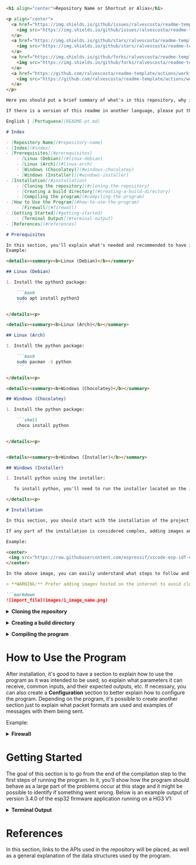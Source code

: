 ```markdown
<h1 align="center">Repository Name or Shortcut or Alias</h1>

<p align="center">
  <a href="https://img.shields.io/github/issues/ralvescosta/readme-template.svg">
    <img src="https://img.shields.io/github/issues/ralvescosta/readme-template.svg" alt="Issues">
  </a>
  <a href="https://img.shields.io/github/stars/ralvescosta/readme-template.svg">
    <img src="https://img.shields.io/github/stars/ralvescosta/readme-template.svg" alt="Starts">
  </a>
  <a href="https://img.shields.io/github/forks/ralvescosta/readme-template.svg">
    <img src="https://img.shields.io/github/forks/ralvescosta/readme-template.svg" alt="Forks">
  </a>
  <a href="https://github.com/ralvescosta/readme-template/actions/workflows/ci.yaml/badge.svg">
    <img src="https://github.com/ralvescosta/readme-template/actions/workflows/ci.yaml/badge.svg" alt="CI Action">
  </a>
</p>

Here you should put a brief summary of what's in this repository, why it's important, and explain a bit about how the problem was solved.

If there is a version of this readme in another language, please put the link here. Example:

English | [Portuguese](README-pt.md)

# Index

- [Repository Name](#repository-name)
- [Index](#index)
- [Prerequisites](#prerequisites)
    - [Linux (Debian)](#linux-debian)
    - [Linux (Arch)](#linux-arch)
    - [Windows (Chocolatey)](#windows-chocolatey)
    - [Windows (Installer)](#windows-installer)
- [Installation](#installation)
    - [Cloning the repository](#cloning-the-repository)
    - [Creating a build directory](#creating-a-build-directory)
    - [Compiling the program](#compiling-the-program)
- [How to Use the Program](#how-to-use-the-program)
    - [Firewall](#firewall)
- [Getting Started](#getting-started)
    - [Terminal Output](#terminal-output)
- [References](#references)

# Prerequisites

In this section, you'll explain what's needed and recommended to have installed beforehand to use the program.
Example:

<details><summary><b>Linux (Debian)</b></summary>

## Linux (Debian)

1. Install the python3 package:

    ```bash
    sudo apt install python3
    ```

</details><p>

<details><summary><b>Linux (Arch)</b></summary>

## Linux (Arch)

1. Install the python package:

    ```bash
    sudo pacman -S python
    ```

</details><p>

<details><summary><b>Windows (Chocolatey)</b></summary>

## Windows (Chocolatey)

1. Install the python package:

    ```shell
    choco install python
    ```

</details><p>


<details><summary><b>Windows (Installer)</b></summary>

## Windows (Installer)

1. Install python using the installer:

   To install python, you'll need to run the installer located on the [official python website](https://www.python.org/downloads/)

</details><p>

# Installation

In this section, you should start with the installation of the project itself. To keep the repository well-organized, you can also create various subsections breaking down the installation process into smaller parts to aid in better understanding of the process.

If any part of the installation is considered complex, adding images and GIFs can also help, especially when it's necessary to find a button in an interface or click through various settings in a menu following a specific order. 

Example:

<center>
 <img src="https://raw.githubusercontent.com/espressif/vscode-esp-idf-extension/master/media/tutorials/setup/install-extension.png" alt="Setup Wizard">
</center>

In the above image, you can easily understand what steps to follow and in what order, but it's good practice to explain the content in the image to ensure it's understood correctly.

> **WARNING:** Prefer adding images hosted on the internet to avoid cluttering the repository with image files. But if necessary, add an "images" folder, insert the images in this repository with the name in the following format: "1_image_name.png", and reference it in the readme relatively:

```markdown
![import_file](images/1_image_name.png)
```

<details><summary><b>Cloning the repository</b></summary>

First, you need to clone the repository, which can be done using the following command:

```bash
git clone (repository URL)
```

</details><p>


<details><summary><b>Creating a build directory</b></summary>

Below is an example demonstrating how to prepare the environment to compile an ANSI C application with cmake:

> **WARNING:** If the repository uses node.js, you might need to use the ``npm install`` or ``yarn install`` command. For these cases, modify this subsection accordingly.

Now, before running CMAKE, you need to create a folder called build and then change to that folder. This can be done using the following command:

```bash
mkdir build && cd build
```

</details><p>

<details><summary><b>Compiling the program</b></summary>

```bash
cmake ..
```

In some parts of the installation where common errors may occur, it's advisable to use a warning explaining how things might go wrong and common mistakes that can be made. Example:

> **WARNING:** Be careful not to run the MAKEFILE as a superuser, this can damage your operating system.

Another recommendation is to put a simple compilation table with the parameters you can use to compile the program, for example:

| Command    | Function                                                                   |
|------------|--------------------------------------------------------------------------|
| make clean | Deletes files created by the last compilation in the build folder         |
| make       | Compiles the program with the g++ compiler, the result is in the build folder |
| make run   | Compiles and then runs the program in the build folder                   |

</details><p>

# How to Use the Program

After installation, it's good to have a section to explain how to use the program as it was intended to be used, so explain what parameters it can receive, common inputs, and their expected outputs, etc. If necessary, you can also create a **Configuration** section to better explain how to configure the program. Depending on the program, it's possible to create another section just to explain what packet formats are used and examples of messages with them being sent.

Example:

<details><summary><b>Firewall</b></summary>

1. Firewall

    + Enable Firewall?
        - This helps protect your Mac from internet attacks.
    + Enable log?
        - If there's an infection, logs are useful for determining the source.
    + Enable stealth mode?
        - Your Mac won't respond to ICMP ping requests or connection attempts from closed TCP and UDP networks.

    2. General System Protection

        + Enable Gatekeeper?
            - Defend against malware by

 enforcing code signing and checking downloaded apps before allowing them to run.
        + Prevent automatic software whitelisting?
            - Both built-in and downloaded software will need user approval for whitelisting.
        + Disable Captive Portal Assistant and force login via browser on untrusted networks?
            - The Captive Portal Assistant could be triggered and redirect you to a malicious site WITHOUT any user interaction.

</details><p>

# Getting Started

The goal of this section is to go from the end of the compilation step to the first steps of running the program. In it, you'll show how the program should behave as a large part of the problems occur at this stage and it might be possible to identify if something went wrong. Below is an example output of version 3.4.0 of the esp32 firmware application running on a HG3 V1:

<details><summary><b>Terminal Output</b></summary>

```plain-text
rst:0x1 (POWERON_RESET),boot:0x12 (SPI_FAST_FLASH_BOOT)
configsip: 0, SPIWP:0xee
clk_drv:0x00,q_drv:0x00,d_drv:0x00,cs0_drv:0x00,hd_drv:0x00,wp_drv:0x00
mode:DIO, clock div:2
load:0x3fff0030,len:1448
load:0x40078000,len:15548
ho 0 tail 12 room 4
load:0x40080400,len:4
0x40080400: _init at ??:?
load:0x40080404,len:3404
entry 0x40080614
I (586) cpu_start: Multicore app
I (595) cpu_start: Pro cpu start user code
I (595) cpu_start: cpu freq: 240000000 Hz
I (595) cpu_start: Application information:
I (598) cpu_start: App version:      v3.3.3-alpha.1-18-ga5895a91-dir
I (605) cpu_start: Compile time:     May  6 2024 10:44:14
I (611) cpu_start: ELF file SHA256:  6501359e6c327f1a...
I (617) cpu_start: ESP-IDF:          v5.2.1-dirty
I (622) cpu_start: Min chip rev:     v0.0
I (627) cpu_start: Max chip rev:     v3.99 
I (632) cpu_start: Chip rev:         v1.0
I (637) heap_init: Initializing. RAM available for dynamic allocation:
I (644) heap_init: At 3FFAE6E0 len 0000F480 (61 KiB): DRAM
I (650) heap_init: At 3FFCD098 len 00012F68 (75 KiB): DRAM
I (656) heap_init: At 3FFE0440 len 00003AE0 (14 KiB): D/IRAM
I (662) heap_init: At 3FFE4350 len 0001BCB0 (111 KiB): D/IRAM
I (669) heap_init: At 40099388 len 00006C78 (27 KiB): IRAM
I (676) spi_flash: detected chip: generic
I (679) spi_flash: flash io: dio
I (684) coexist: coex firmware version: 77cd7f8
I (00:00:00.095) main_task: Started on CPU0
I (00:00:00.106) main_task: Calling app_main()
I (00:00:00.106) main: GTW Version: 3.4.0
I (00:00:00.109) main: GTW Hardware: HG3 V1
I (00:00:00.114) main: GTW Environment: prod
I (00:00:00.119) main: Heap: 242428
I (00:00:00.125) hg_app: Gateway Application Start
I (00:00:00.138) hg_flash: nvs initialized
I (00:00:00.139) gpio: GPIO[12]| InputEn: 1| OutputEn: 1| OpenDrain: 0| Pullup: 0| Pulldown: 0| Intr:0
I (00:00:00.143) gpio: GPIO[14]| InputEn: 1| OutputEn: 1| OpenDrain: 0| Pullup: 0| Pulldown: 0| Intr:0 
I (00:00:00.154) gpio: GPIO[35]| InputEn: 1| OutputEn: 0| OpenDrain: 0| Pullup: 0| Pulldown: 0| Intr:3
I (00:00:00.164) gpio: GPIO[4]| InputEn: 0| OutputEn: 1| OpenDrain: 0| Pullup: 0| Pulldown: 0| Intr:0
I (1797) wifi:wifi driver task: 3ffba5e4, prio:23, stack:6656, core=0
I (1797) wifi:wifi firmware version: a9f5b59
I (1797) wifi:wifi certification version: v7.0
I (1797) wifi:config NVS flash: enabled
I (1807) wifi:config nano formating: disabled
I (1807) wifi:Init data frame dynamic rx buffer num: 32
I (1807) wifi:Init static rx mgmt buffer num: 5
I (1817) wifi:Init management short buffer num: 32
I (1817) wifi:Init dynamic tx buffer num: 32
I (1827) wifi:Init static rx buffer size: 1600
I (1827) wifi:Init static rx buffer num: 10
I (1837) wifi:Init dynamic rx buffer num: 32
I (00:00:01.220) wifi_init: rx ba win: 6
I (00:00:01.224) wifi_init: tcpip mbox: 32
I (00:00:01.228) wifi_init: udp mbox: 6
I (00:00:01.233) wifi_init: tcp mbox: 6
I (00:00:01.237) wifi_init: tcp tx win: 5744
I (00:00:01.242) wifi_init: tcp rx win: 5744
I (00:00:01.247) wifi_init: tcp mss: 1440
I (00:00:01.252) wifi_init: WiFi IRAM OP enabled
I (00:00:01.257) wifi_init: WiFi RX IRAM OP enabled
I (1887) wifi:Set ps type: 0, coexist: 0
I (00:00:01.268) uart: queue free spaces: 

20
I (00:00:01.273) gpio: GPIO[17]| InputEn: 0| OutputEn: 1| OpenDrain: 0| Pullup: 0| Pulldown: 0| Intr:0 
I (00:00:01.282) uart: queue free spaces: 20
         (00:00:01.561) uart: queue free spaces: 20
I (00:00:01.562) hdr_bsc: BSC Exp/Recv Code date: 250923 / 250923
I (00:00:01.566) hg_http_server: Server Started on port 80
I (00:00:01.574) hg_settings: hg settings is corrupted. mac 
I (00:00:01.744) phy_init: phy_version 4791,2c4672b,Dec 20 2023,16:06:06
I (2427) wifi:mode : sta (78:21:84:66:5c:c0) + softAP (78:21:84:66:5c:c1)
I (2427) wifi:enable tsf
I (2437) wifi:Total power save buffer number: 16
I (2437) wifi:Init max length of beacon: 752/752
I (2437) wifi:Init max length of beacon: 752/752
I (00:00:01.829) hg_app: WIFI_EVENT_STA_START
I (00:00:01.833) esp_netif_lwip: DHCP server started on interface WIFI_AP_DEF with IP: 192.168.4.1
I (00:00:01.840) hg_app: WIFI_EVENT_AP_START
I (00:00:01.865) ksz80xx: auto detected phy KSZ8051/81/91
I (00:00:01.867) esp_eth.netif.netif_glue: 78:21:84:66:5c:c3
I (00:00:01.868) esp_eth.netif.netif_glue: ethernet attached to netif
I (00:00:05.866) hg_app: Ethernet Started
I (00:00:05.867) main_task: Returned from app_main()
I (00:00:07.867) hg_app: HG_APP_MSG_ID_RESET_TASK_WDT
I (00:00:09.867) hg_app: HG_APP_MSG_ID_RESET_TASK_WDT
I (00:00:11.867) hg_app: HG_APP_MSG_ID_RESET_TASK_WDT
I (00:00:13.867) hg_app: HG_APP_MSG_ID_RESET_TASK_WDT
```

</details><p>

# References

In this section, links to the APIs used in the repository will be placed, as well as a general explanation of the data structures used by the program.
